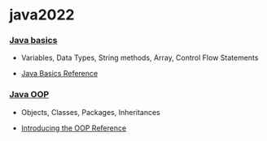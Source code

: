 # java2022

### [Java basics](https://github.com/kzs61/java2022/tree/master/intro/src/w01/demos)

* Variables, Data Types, String methods, Array, Control Flow Statements

* [Java Basics Reference](https://dev.java/learn/java-language-basics)


### [Java OOP](https://github.com/kzs61/java2022/tree/master/oop1/src/w02/oop1)

* Objects, Classes, Packages, Inheritances

* [Introducing the OOP Reference](https://dev.java/oop/)
